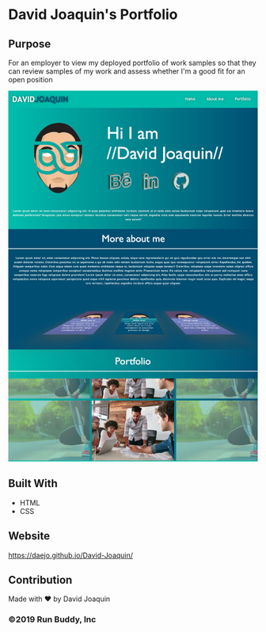 # David Joaquin's Portfolio

## Purpose
For an employer to view my deployed portfolio of work samples
so that they can review samples of my work and assess whether I'm a good fit for an open position

![Screenshot](./assets/images/screenshot.jpg)

## Built With
* HTML
* CSS

## Website
https://daejo.github.io/David-Joaquin/

## Contribution
Made with ❤️ by David Joaquin

### ©️2019 Run Buddy, Inc 